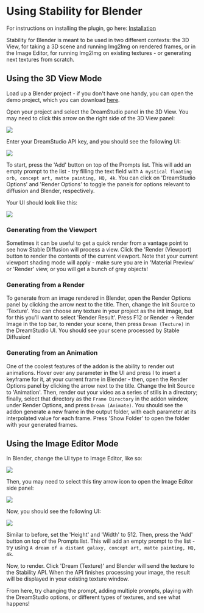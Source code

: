 # Using Stability for Blender

For instructions on installing the plugin, go here: [Installation](Installation.md)

Stability for Blender is meant to be used in two different contexts: the 3D View, for taking a 3D scene and running Img2Img on rendered frames, or in the Image Editor, for running Img2Img on existing textures - or generating next textures from scratch.

## Using the 3D View Mode

Load up a Blender project - if you don't have one handy, you can open the demo project, which you can download [here](https://github.com/Stability-AI/stability-blender-addon/raw/main/example_scenes/the%20orb.blend).

Open your project and select the DreamStudio panel in the 3D View. You may need to click this arrow on the right side of the 3D View panel:

![](/content/image_editor_slide_out.jpg)

Enter your DreamStudio API key, and you should see the following UI:

![](/content/3D_view_default.jpg)

To start, press the 'Add' button on top of the Prompts list. This will add an empty prompt to the list - try filling the text field with `A mystical floating orb, concept art, matte painting, HQ, 4k`. You can click on 'DreamStudio Options' and 'Render Options' to toggle the panels for options relevant to diffusion and Blender, respectively.

Your UI should look like this:

![](/content/3D_view_ready.jpg)

### Generating from the Viewport

Sometimes it can be useful to get a quick render from a vantage point to see how Stable Diffusion will process a view. Click the 'Render (Viewport) button to render the contents of the current viewport. Note that your current viewport shading mode will apply - make sure you are in 'Material Preview' or 'Render' view, or you will get a bunch of grey objects!

### Generating from a Render

To generate from an image rendered in Blender, open the Render Options panel by clicking the arrow next to the title. Then, change the Init Source to 'Texture'. You can choose any texture in your project as the init image, but for this you'll want to select 'Render Result'. Press F12 or Render -> Render Image in the top bar, to render your scene, then press `Dream (Texture)` in the DreamStudio UI. You should see your scene processed by Stable Diffusion!

### Generating from an Animation

One of the coolest features of the addon is the ability to render out animations. Hover over any parameter in the UI and press I to insert a keyframe for it, at your current frame in Blender - then, open the Render Options panel by clicking the arrow next to the title. Change the Init Source to 'Animation'. Then, render out your video as a series of stills in a directory; finally, select that directory as the `Frame Directory` in the addon window, under Render Options, and press `Dream (Animate)`. You should see the addon generate a new frame in the output folder, with each parameter at its interpolated value for each frame. Press 'Show Folder' to open the folder with your generated frames.

## Using the Image Editor Mode

In Blender, change the UI type to Image Editor, like so:

![](/content/image_editor_change_panel_type.jpg)

Then, you may need to select this tiny arrow icon to open the Image Editor side panel:

![](/content/image_editor_slide_out.jpg)

Now, you should see the following UI:

![](/content/image_editor_ready.jpg)

Similar to before, set the 'Height' and 'Width' to 512. Then, press the 'Add' button on top of the Prompts list. This will add an empty prompt to the list - try using `A dream of a distant galaxy, concept art, matte painting, HQ, 4k`.

Now, to render. Click 'Dream (Texture)' and Blender will send the texture to the Stability API. When the API finishes processing your image, the result will be displayed in your existing texture window.

From here, try changing the prompt, adding multiple prompts, playing with the DreamStudio options, or different types of textures, and see what happens!
